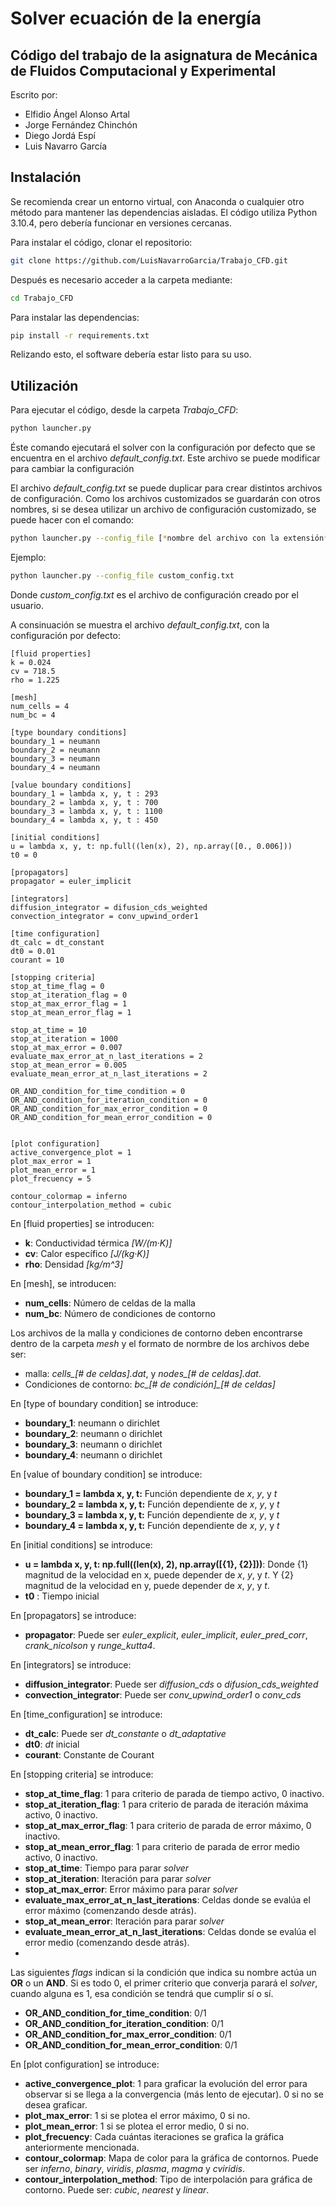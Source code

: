 # Solver ecuación de la energía
## Código del trabajo de la asignatura de Mecánica de Fluidos Computacional y Experimental

Escrito por:
- Elfidio Ángel Alonso Artal 
- Jorge Fernández Chinchón 
- Diego Jordá Espí
- Luis Navarro García

## Instalación
Se recomienda crear un entorno virtual, con Anaconda o cualquier otro método para mantener las dependencias aisladas.
El código utiliza Python 3.10.4, pero debería funcionar en versiones cercanas.

Para instalar el código, clonar el repositorio:
```bash
git clone https://github.com/LuisNavarroGarcia/Trabajo_CFD.git
```

Después es necesario acceder a la carpeta mediante:
```bash
cd Trabajo_CFD
```

Para instalar las dependencias:
```bash
pip install -r requirements.txt
```

Relizando esto, el software debería estar listo para su uso.

## Utilización
Para ejecutar el código, desde la carpeta *Trabajo_CFD*:
```bash
python launcher.py
```

Éste comando ejecutará el solver con la configuración por defecto que se encuentra en el archivo *default_config.txt*. Este archivo se puede modificar para cambiar la configuración

El archivo *default_config.txt* se puede duplicar para crear distintos archivos de configuración. Como los archivos customizados se guardarán con otros nombres, si se desea utilizar un archivo de configuración customizado, se puede hacer con el comando:
```bash
python launcher.py --config_file [*nombre del archivo con la extensión*]
```

Ejemplo:
```bash
python launcher.py --config_file custom_config.txt
```

Donde *custom_config.txt* es el archivo de configuración creado por el usuario.

A consinuación se muestra el archivo *default_config.txt*, con la configuración por defecto:

    [fluid properties]
    k = 0.024
    cv = 718.5
    rho = 1.225
    
    [mesh]
    num_cells = 4
    num_bc = 4
    
    [type boundary conditions]
    boundary_1 = neumann
    boundary_2 = neumann
    boundary_3 = neumann
    boundary_4 = neumann
    
    [value boundary conditions]
    boundary_1 = lambda x, y, t : 293
    boundary_2 = lambda x, y, t : 700
    boundary_3 = lambda x, y, t : 1100
    boundary_4 = lambda x, y, t : 450
    
    [initial conditions]
    u = lambda x, y, t: np.full((len(x), 2), np.array([0., 0.006]))
    t0 = 0
    
    [propagators]
    propagator = euler_implicit
    
    [integrators]
    diffusion_integrator = difusion_cds_weighted
    convection_integrator = conv_upwind_order1
    
    [time configuration]
    dt_calc = dt_constant
    dt0 = 0.01
    courant = 10
    
    [stopping criteria]
    stop_at_time_flag = 0
    stop_at_iteration_flag = 0
    stop_at_max_error_flag = 1
    stop_at_mean_error_flag = 1
    
    stop_at_time = 10
    stop_at_iteration = 1000
    stop_at_max_error = 0.007
    evaluate_max_error_at_n_last_iterations = 2
    stop_at_mean_error = 0.005
    evaluate_mean_error_at_n_last_iterations = 2
    
    OR_AND_condition_for_time_condition = 0
    OR_AND_condition_for_iteration_condition = 0
    OR_AND_condition_for_max_error_condition = 0
    OR_AND_condition_for_mean_error_condition = 0
    
    
    [plot configuration]
    active_convergence_plot = 1
    plot_max_error = 1
    plot_mean_error = 1
    plot_frecuency = 5
    
    contour_colormap = inferno
    contour_interpolation_method = cubic

En [fluid properties] se introducen:
- **k**: Conductividad térmica *[W/(m·K)]*
- **cv**: Calor específico *[J/(kg·K)]*
- **rho**: Densidad *[kg/m^3]*

En [mesh], se introducen:
- **num_cells**: Número de celdas de la malla
- **num_bc**: Número de condiciones de contorno

Los archivos de la malla y condiciones de contorno deben encontrarse dentro de la carpeta *mesh* y el formato de normbre de los archivos debe ser:
- malla: *cells_[# de celdas].dat*, y *nodes_[# de celdas].dat*.
- Condiciones de contorno: *bc_[# de condición]_[# de celdas]*

En [type of boundary condition] se introduce:
- **boundary_1**: neumann o dirichlet
- **boundary_2**: neumann o dirichlet
- **boundary_3**: neumann o dirichlet
- **boundary_4**: neumann o dirichlet

En [value of boundary condition] se introduce:
- **boundary_1 = lambda x, y, t:** Función dependiente de *x*, *y*, y *t*
- **boundary_2 = lambda x, y, t:** Función dependiente de *x*, *y*, y *t*
- **boundary_3 = lambda x, y, t:** Función dependiente de *x*, *y*, y *t*
- **boundary_4 = lambda x, y, t:** Función dependiente de *x*, *y*, y *t*

En [initial conditions] se introduce:
- **u = lambda x, y, t: np.full((len(x), 2), np.array([{1}, {2}]))**: Donde {1} magnitud de la velocidad en x, puede depender de *x*, *y*, y *t*. Y {2} magnitud de la velocidad en y, puede depender de *x*, *y*, y *t*.
- **t0** : Tiempo inicial

En [propagators] se introduce:
- **propagator**: Puede ser *euler_explicit*, *euler_implicit*, *euler_pred_corr*, *crank_nicolson* y *runge_kutta4*.

En [integrators] se introduce:
- **diffusion_integrator**: Puede ser *diffusion_cds* o *difusion_cds_weighted*
- **convection_integrator**: Puede ser *conv_upwind_order1* o *conv_cds*

En [time_configuration] se introduce:
- **dt_calc**: Puede ser *dt_constante* o *dt_adaptative*
- **dt0**: *dt* inicial
- **courant**: Constante de Courant

En [stopping criteria] se introduce:
- **stop_at_time_flag**: 1 para criterio de parada de tiempo activo, 0 inactivo.
- **stop_at_iteration_flag**: 1 para criterio de parada de iteración máxima activo, 0 inactivo.
- **stop_at_max_error_flag**: 1 para criterio de parada de error máximo, 0 inactivo.
- **stop_at_mean_error_flag**: 1 para criterio de parada de error medio activo, 0 inactivo.
- **stop_at_time**: Tiempo para parar *solver*
- **stop_at_iteration**: Iteración para parar *solver*
- **stop_at_max_error**: Error máximo para parar *solver*
- **evaluate_max_error_at_n_last_iterations**: Celdas donde se evalúa el error máximo (comenzando desde atrás).
- **stop_at_mean_error**: Iteración para parar *solver*
- **evaluate_mean_error_at_n_last_iterations**: Celdas donde se evalúa el error medio (comenzando desde atrás).
- 
Las siguientes *flags* indican si la condición que indica su nombre actúa un **OR** o un **AND**. Si es todo 0, el primer criterio que converja parará el *solver*, cuando alguna es 1, esa condición se tendrá que cumplir sí o sí.

- **OR_AND_condition_for_time_condition**: 0/1
- **OR_AND_condition_for_iteration_condition**: 0/1
- **OR_AND_condition_for_max_error_condition**: 0/1
- **OR_AND_condition_for_mean_error_condition**: 0/1

En [plot configuration] se introduce:
- **active_convergence_plot**: 1 para graficar la evolución del error para observar si se llega a la convergencia (más lento de ejecutar). 0 si no se desea graficar.
- **plot_max_error**: 1 si se plotea el error máximo, 0 si no.
- **plot_mean_error**: 1 si se plotea el error medio, 0 si no.
- **plot_frecuency**: Cada cuántas iteraciones se grafica la gráfica anteriormente mencionada.
- **contour_colormap**: Mapa de color para la gráfica de contornos. Puede ser *inferno*, *binary*, *viridis*, *plasma*, *magma* y *cviridis*.
- **contour_interpolation_method**: Tipo de interpolación para gráfica de contorno. Puede ser: *cubic*, *nearest* y *linear*.